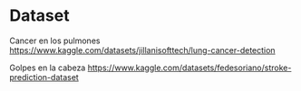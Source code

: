 # Dataset
Cancer en los pulmones
https://www.kaggle.com/datasets/jillanisofttech/lung-cancer-detection

Golpes en la cabeza
https://www.kaggle.com/datasets/fedesoriano/stroke-prediction-dataset
